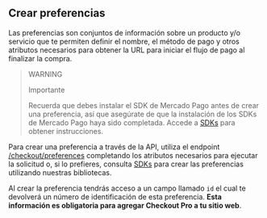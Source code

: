 ## Crear preferencias

Las preferencias son conjuntos de información sobre un producto y/o servicio que te permiten definir el nombre, el método de pago y otros atributos necesarios para obtener la URL para iniciar el flujo de pago al finalizar la compra.

> WARNING
>
> Importante
>
> Recuerda que debes instalar el SDK de Mercado Pago antes de crear una preferencia, así que asegúrate de que la instalación de los SDKs de Mercado Pago haya sido completada. Accede a [SDKs](https://www.mercadopago[FAKER][URL][DOMAIN]/developers/es/guides/sdks) para obtener instrucciones.

Para crear una preferencia a través de la API, utiliza el endpoint [/checkout/preferences](https://www.mercadopago[FAKER][URL][DOMAIN]/developers/es/reference/preferences/_checkout_preferences/post) completando los atributos necesarios para ejecutar la solicitud o, si lo prefieres, consulta [SDKs](https://www.mercadopago[FAKER][URL][DOMAIN]/developers/pt/guides/sdks)  para crear las preferencias utilizando nuestras bibliotecas.

Al crear la preferencia tendrás acceso a un campo llamado `id` el cual te devolverá un número de identificación de esta preferencia. **Esta información es obligatoria para agregar Checkout Pro a tu sitio web**.
